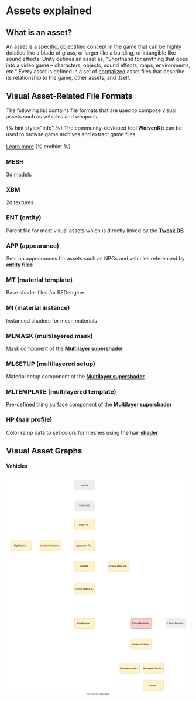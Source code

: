# Assets explained

## What is an asset?

An asset is a specific, objectified concept in the game that can be highly detailed like a blade of grass, or larger like a building, or intangible like sound effects. Unity defines an asset as, "Shorthand for anything that goes into a video game – characters, objects, sound effects, maps, environments, etc." Every asset is defined in a set of [normalized](https://en.wikipedia.org/wiki/Database\_normalization) asset files that describe its relationship to the game, other assets, and itself.

## Visual Asset-Related File Formats

The following list contains file formats that are used to compose visual assets such as vehicles and weapons.

{% hint style="info" %}
The community-devloped tool **WolvenKit** can be used to browse game archives and extract game files.\
\
[Learn more](http://127.0.0.1:5000/o/-MP5ijqI11FeeX7c8-N8/s/-MP\_ozZVx2gRZUPXkd4r/)
{% endhint %}

### MESH

3d models

### XBM

2d textures

### ENT (entity)

Parent file for most visual assets which is directly linked by the [**Tweak DB**](tweaks.md#what-is-the-tweak-db)

### APP (appearance)

Sets up appearances for assets such as NPCs and vehicles referenced by [**entity files**](assets.md#ent-entity)

### MT (material template)

Base shader files for REDengine

### MI (material instance)

Instanced shaders for mesh materials

### MLMASK (multilayered mask)

Mask component of the [**Multilayer supershader**](../materials/multilayered.md)

### MLSETUP (multilayered setup)

Material setup component of the [**Multilayer supershader**](../materials/multilayered.md)

### MLTEMPLATE (multilayered template)

Pre-defined tiling surface component of the [**Multilayer supershader**](../materials/multilayered.md)

### HP (hair profile)

Color ramp data to set colors for meshes using the hair [**shader**](../materials/shaders/)

## Visual Asset Graphs

#### Vehicles

![](<../../.gitbook/assets/CP2077 Vehicle Example.svg>)

